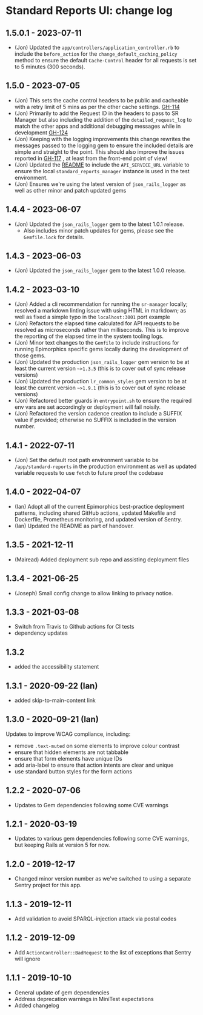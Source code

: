 # Standard Reports UI: change log

## 1.5.0.1 - 2023-07-11

- (Jon) Updated the `app/controllers/application_controller.rb` to include the
  `before_action` for the `change_default_caching_policy` method to ensure the
  default `Cache-Control` header for all requests is set to 5 minutes (300 seconds).

## 1.5.0 - 2023-07-05

- (Jon) This sets the cache control headers to be public and cacheable with a
  retry limit of 5 mins as per the other cache settings.
  [GH-114](https://github.com/epimorphics/hmlr-linked-data/issues/114)
- (Jon) Primarily to add the Request ID in the headers to pass to SR Manager but
  also including the addition of the `detailed_request_log` to match the other
  apps and additional debugging messages while in development
  [GH-124](https://github.com/epimorphics/hmlr-linked-data/issues/124)
- (Jon) Keeping with the logging improvements this change rewrites the messages
  passed to the logging gem to ensure the included details are simple and
  straight to the point. This should also improve the issues reported in
  [GH-117](https://github.com/epimorphics/hmlr-linked-data/issues/117) ,
  at least from the front-end point of view!
- (Jon) Updated the [README](README.md) to include the `API_SERVICE_URL`
  variable to ensure the local `standard_reports_manager` instance is used in
  the test environment.
- (Jon) Ensures we're using the latest version of `json_rails_logger` as well as
  other minor and patch updated gems

## 1.4.4 - 2023-06-07

- (Jon) Updated the `json_rails_logger` gem to the latest 1.0.1 release.
  - Also includes minor patch updates for gems, please see the `Gemfile.lock`
  for details.

## 1.4.3 - 2023-06-03

- (Jon) Updated the `json_rails_logger` gem to the latest 1.0.0 release.

## 1.4.2 - 2023-03-10

- (Jon) Added a cli recommendation for running the `sr-manager` locally;
  resolved a markdown linting issue with using HTML in markdown; as well as
  fixed a simple typo in the `localhost:3001` port example
- (Jon) Refactors the elapsed time calculated for API requests to be resolved as
  microseconds rather than milliseconds. This is to improve the reporting of the
  elapsed time in the system tooling logs.
- (Jon) Minor text changes to the `Gemfile` to include instructions for running
  Epimorphics specific gems locally during the development of those gems.
- (Jon) Updated the production `json_rails_logger` gem version to be at least
  the current version `~>1.3.5` (this is to cover out of sync release versions)
- (Jon) Updated the production `lr_common_styles` gem version to be at least the
  current version `~>1.9.1` (this is to cover out of sync release versions)
- (Jon) Refactored better guards in `entrypoint.sh` to ensure the required env
  vars are set accordingly or deployment will fail noisily.
- (Jon) Refactored the version cadence creation to include a SUFFIX value if
  provided; otherwise no SUFFIX is included in the version number.

## 1.4.1 - 2022-07-11

- (Jon) Set the default root path environment variable to be
 `/app/standard-reports` in the production environment as well as updated
  variable requests to use `fetch` to future proof the codebase

## 1.4.0 - 2022-04-07

- (Ian) Adopt all of the current Epimorphics best-practice deployment patterns,
  including shared GitHub actions, updated Makefile and Dockerfile, Prometheus
  monitoring, and updated version of Sentry.
- (Ian) Updated the README as part of handover.

## 1.3.5 - 2021-12-11

- (Mairead) Added deployment sub repo and assisting deployment files

## 1.3.4 - 2021-06-25

- (Joseph) Small config change to allow linking to privacy notice.

## 1.3.3 - 2021-03-08

- Switch from Travis to Github actions for CI tests
- dependency updates

## 1.3.2

- added the accessibility statement

## 1.3.1 - 2020-09-22 (Ian)

- added skip-to-main-content link

## 1.3.0 - 2020-09-21 (Ian)

Updates to improve WCAG compliance, including:

- remove `.text-muted` on some elements to improve colour contrast
- ensure that hidden elements are not tabbable
- ensure that form elements have unique IDs
- add aria-label to ensure that action intents are clear and unique
- use standard button styles for the form actions

## 1.2.2 - 2020-07-06

- Updates to Gem dependencies following some CVE warnings

## 1.2.1 - 2020-03-19

- Updates to various gem dependencies following some CVE warnings, but keeping
  Rails at version 5 for now.

## 1.2.0 - 2019-12-17

- Changed minor version number as we've switched to using a separate Sentry
  project for this app.

## 1.1.3 - 2019-12-11

- Add validation to avoid SPARQL-injection attack via postal codes

## 1.1.2 - 2019-12-09

- Add `ActionController::BadRequest` to the list of exceptions that Sentry will
  ignore

## 1.1.1 - 2019-10-10

- General update of gem dependencies
- Address deprecation warnings in MiniTest expectations
- Added changelog
